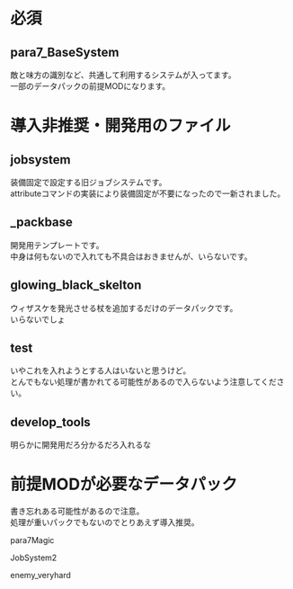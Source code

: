 # 必須

## para7_BaseSystem

敵と味方の識別など、共通して利用するシステムが入ってます。  
一部のデータパックの前提MODになります。

# 導入非推奨・開発用のファイル

## jobsystem

装備固定で設定する旧ジョブシステムです。  
attributeコマンドの実装により装備固定が不要になったので一新されました。

## _packbase

開発用テンプレートです。  
中身は何もないので入れても不具合はおきませんが、いらないです。

## glowing_black_skelton

ウィザスケを発光させる杖を追加するだけのデータパックです。  
いらないでしょ

## test

いやこれを入れようとする人はいないと思うけど。  
とんでもない処理が書かれてる可能性があるので入らないよう注意してください。

## develop_tools

明らかに開発用だろ分かるだろ入れるな


# 前提MODが必要なデータパック

書き忘れある可能性があるので注意。  
処理が重いパックでもないのでとりあえず導入推奨。  

para7Magic

JobSystem2

enemy_veryhard